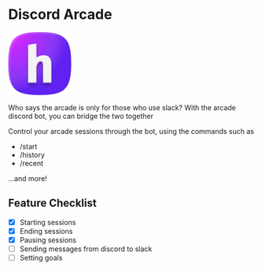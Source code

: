 # Discord Arcade
![Hack Club Discord Icon](docs/images/HackClubDiscordIcon.png)

Who says the arcade is only for those who use slack? With the arcade discord bot, you can bridge the two together

Control your arcade sessions through the bot, using the commands such as

- /start
- /history
- /recent

...and more!

## Feature Checklist
- [x] Starting sessions
- [x] Ending sessions
- [x] Pausing sessions
- [ ] Sending messages from discord to slack
- [ ] Setting goals
